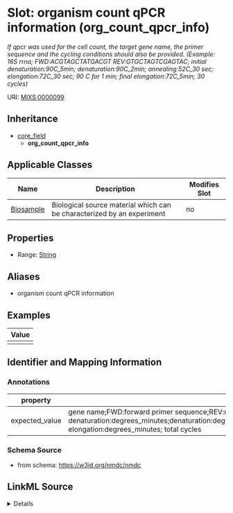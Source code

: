 # Slot: organism count qPCR information (org_count_qpcr_info)


_If qpcr was used for the cell count, the target gene name, the primer sequence and the cycling conditions should also be provided. (Example: 16S rrna; FWD:ACGTAGCTATGACGT REV:GTGCTAGTCGAGTAC; initial denaturation:90C_5min; denaturation:90C_2min; annealing:52C_30 sec; elongation:72C_30 sec; 90 C for 1 min; final elongation:72C_5min; 30 cycles)_



URI: [MIXS:0000099](https://w3id.org/mixs/0000099)




## Inheritance

* [core_field](core_field.md)
    * **org_count_qpcr_info**





## Applicable Classes

| Name | Description | Modifies Slot |
| --- | --- | --- |
[Biosample](Biosample.md) | Biological source material which can be characterized by an experiment |  no  |







## Properties

* Range: [String](String.md)



## Aliases


* organism count qPCR information




## Examples

| Value |
| --- |
|  |

## Identifier and Mapping Information





### Annotations

| property | value |
| --- | --- |
| expected_value | gene name;FWD:forward primer sequence;REV:reverse primer sequence;initial denaturation:degrees_minutes;denaturation:degrees_minutes;annealing:degrees_minutes;elongation:degrees_minutes;final elongation:degrees_minutes; total cycles || preferred_unit | number of cells per gram (or ml or cm^2) || occurrence | 1 |



### Schema Source


* from schema: https://w3id.org/nmdc/nmdc




## LinkML Source

<details>
```yaml
name: org_count_qpcr_info
annotations:
  expected_value:
    tag: expected_value
    value: gene name;FWD:forward primer sequence;REV:reverse primer sequence;initial
      denaturation:degrees_minutes;denaturation:degrees_minutes;annealing:degrees_minutes;elongation:degrees_minutes;final
      elongation:degrees_minutes; total cycles
  preferred_unit:
    tag: preferred_unit
    value: number of cells per gram (or ml or cm^2)
  occurrence:
    tag: occurrence
    value: '1'
description: 'If qpcr was used for the cell count, the target gene name, the primer
  sequence and the cycling conditions should also be provided. (Example: 16S rrna;
  FWD:ACGTAGCTATGACGT REV:GTGCTAGTCGAGTAC; initial denaturation:90C_5min; denaturation:90C_2min;
  annealing:52C_30 sec; elongation:72C_30 sec; 90 C for 1 min; final elongation:72C_5min;
  30 cycles)'
title: organism count qPCR information
examples:
- value: ''
from_schema: https://w3id.org/nmdc/nmdc
aliases:
- organism count qPCR information
rank: 1000
is_a: core field
string_serialization: '{text};FWD:{dna};REV:{dna};initial denaturation:degrees_minutes;denaturation:degrees_minutes;annealing:degrees_minutes;elongation:degrees_minutes;final
  elongation:degrees_minutes; total cycles'
slot_uri: MIXS:0000099
multivalued: false
alias: org_count_qpcr_info
domain_of:
- Biosample
range: string

```
</details>